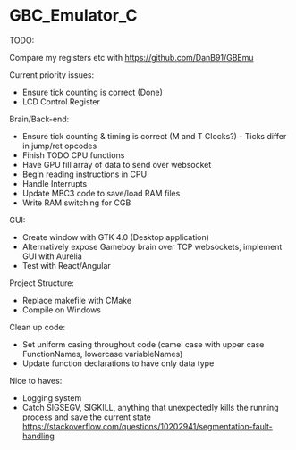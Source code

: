 # GBC_Emulator_C

TODO:

Compare my registers etc with https://github.com/DanB91/GBEmu

Current priority issues:
* Ensure tick counting is correct (Done)
* LCD Control Register

Brain/Back-end:
* Ensure tick counting & timing is correct (M and T Clocks?) - Ticks differ in jump/ret opcodes
* Finish TODO CPU functions
* Have GPU fill array of data to send over websocket
* Begin reading instructions in CPU
* Handle Interrupts
* Update MBC3 code to save/load RAM files
* Write RAM switching for CGB

GUI:
* Create window with GTK 4.0 (Desktop application)
* Alternatively expose Gameboy brain over TCP websockets, implement GUI with Aurelia
* Test with React/Angular

Project Structure:
* Replace makefile with CMake
* Compile on Windows

Clean up code:
* Set uniform casing throughout code (camel case with upper case FunctionNames, lowercase variableNames)
* Update function declarations to have only data type

Nice to haves:
* Logging system
* Catch SIGSEGV, SIGKILL, anything that unexpectedly kills the running process and save the current state
https://stackoverflow.com/questions/10202941/segmentation-fault-handling